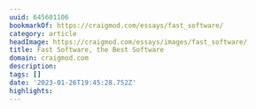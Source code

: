 ```yaml
---
uuid: 645601106
bookmarkOf: https://craigmod.com/essays/fast_software/
category: article
headImage: https://craigmod.com/essays/images/fast_software/
title: Fast Software, the Best Software
domain: craigmod.com
description:
tags: []
date: '2023-01-26T19:45:28.752Z'
highlights:
---
```



